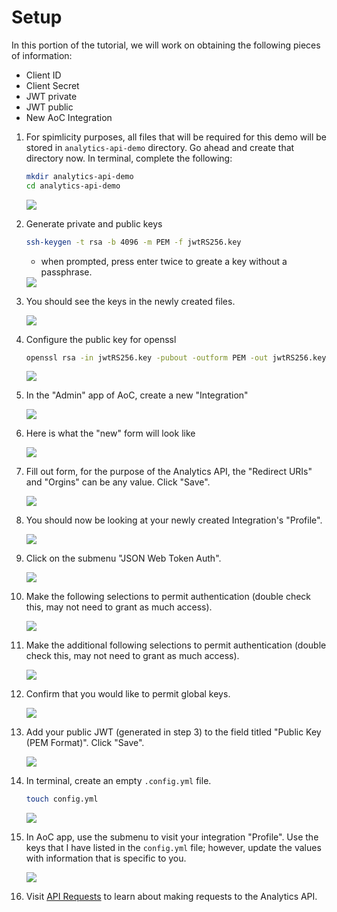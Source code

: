 # Setup

In this portion of the tutorial, we will work on obtaining the following pieces of information:

  * Client ID
  * Client Secret
  * JWT private
  * JWT public
  * New AoC Integration

1. For spimlicity purposes, all files that will be required for this demo will be stored in `analytics-api-demo` directory. Go ahead and create that directory now. In terminal, complete the following:

    ```bash
    mkdir analytics-api-demo
    cd analytics-api-demo
    ```

    <div class="demo-image">
     <img src="images/1-create-demo-directory.png"/>
    </div>

1. Generate private and public keys

    ```bash
    ssh-keygen -t rsa -b 4096 -m PEM -f jwtRS256.key
    ```

    * when prompted, press enter twice to greate a key without a passphrase.

     <div class="demo-image">
       <img src="images/2-generate-keys.png"/>
     </div>

1. You should see the keys in the newly created files.

    <div class="demo-image">
     <img src="images/3-preview-private-key.png"/>
    </div>

1. Configure the public key for openssl

    ```bash
    openssl rsa -in jwtRS256.key -pubout -outform PEM -out jwtRS256.key.pub
    ```

     <div class="demo-image">
       <img src="images/4-configure-jwt-for-openssl.png"/>
     </div>

1. In the "Admin" app of AoC, create a new "Integration"

    <div class="demo-image">
     <img src="images/5-integrations-create-new.png"/>
    </div>

1. Here is what the "new" form will look like

    <div class="demo-image">
     <img src="images/6-new-form.png"/>
    </div>

1. Fill out form, for the purpose of the Analytics API, the "Redirect URIs" and "Orgins" can be any value. Click "Save".

    <div class="demo-image">
     <img src="images/7-new-form-filled-out.png"/>
    </div>

1. You should now be looking at your newly created Integration's "Profile".

    <div class="demo-image">
     <img src="images/8-profile-details.png"/>
    </div>

1. Click on the submenu "JSON Web Token Auth".

    <div class="demo-image">
     <img src="images/9-jwt-landing.png"/>
    </div>

1. Make the following selections to permit authentication (double check this, may not need to grant as much access).

    <div class="demo-image">
     <img src="images/10-jwt-selections.png"/>
    </div>

1. Make the additional following selections to permit authentication (double check this, may not need to grant as much access).

    <div class="demo-image">
     <img src="images/11-jwt-selections-continued.png"/>
    </div>

1. Confirm that you would like to permit global keys.

    <div class="demo-image">
     <img src="images/12-allow-gloabl-keys.png"/>
    </div>

1. Add your public JWT (generated in step 3) to the field titled "Public Key (PEM Format)". Click "Save".

    <div class="demo-image">
     <img src="images/13-copy-public-key.png"/>
    </div>

1. In terminal, create an empty `.config.yml` file.

    ```bash
    touch config.yml
    ```

     <div class="demo-image">
       <img src="images/14-create-empty-config.png"/>
     </div>

1. In AoC app, use the submenu to visit your integration "Profile". Use the keys that I have listed in the `config.yml` file; however, update the values with information that is specific to you.

    <div class="demo-image">
     <img src="images/15-add-config-data.png"/>
    </div>

1. Visit [API Requests](./analytics-api.md) to learn about making requests to the Analytics API.
